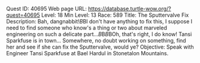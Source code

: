 Quest ID: 40695
Web page URL: https://database.turtle-wow.org/?quest=40695
Level: 18
Min Level: 13
Race: 589
Title: The Sputtervalve Fix
Description: Bah, dangnabbit!$B$BI don't have anything to fix this, I suppose I need to find someone who know's a thing or two about marveled engineering on such a delicate part...$B$B<Harlek Vaultshield lets out a chuckle.>$B$BOh, that's right, I do know! Tansi Sparkfuse is in town... Somewhere, no doubt working on something, find her and see if she can fix the Sputtervalve, would ye?
Objective: Speak with Engineer Tansi Sparkfuse at Bael Hardul in Stonetalon Mountains.
